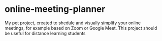 # online-meeting-planner
My pet project, created to shedule and visually simplify your online meetings, for example based on Zoom or Google Meet. This project should be useful for distance learning students
